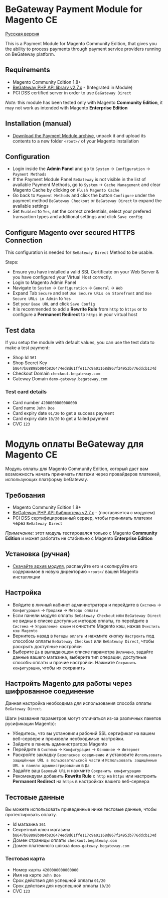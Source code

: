 # BeGateway Payment Module for Magento CE

[Русская версия](#Модуль-оплаты-begateway-для-magento-ce)

This is a Payment Module for Magento Community Edition, that gives you the ability to process payments through payment service providers running on BeGateway platform.

## Requirements

  * Magento Community Edition 1.8+
  * [BeGateway PHP API library v2.7.x](https://github.com/begateway/begateway-api-php) - (Integrated in Module)
  * PCI DSS certified server in order to use ```BeGateway Direct```

*Note:* this module has been tested only with Magento __Community Edition__, it may not work as intended with Magento __Enterprise Edition__

## Installation (manual)

  * [Download the Payment Module archive](https://github.com/begateway/magento-ce-payment-plugin/archive/master.zip), unpack it and upload its contents to a new folder ```<root>/``` of your Magento installation


## Configuration

  * Login inside the __Admin Panel__ and go to ```System``` -> ```Configuration``` -> ```Payment Methods```
  * If the Payment Module Panel ```BeGateway``` is not visible in the list of available Payment Methods,
  go to  ```System``` -> ```Cache Management``` and clear Magento Cache by clicking on ```Flush Magento Cache```
  * Go back to ```Payment Methods``` and click the button ```Configure``` under the payment method ```BeGateway Checkout``` or ```BeGateway Direct``` to expand the available settings
  * Set ```Enabled``` to ```Yes```, set the correct credentials, select your prefered transaction types and additional settings and click ```Save config```

## Configure Magento over secured HTTPS Connection

This configuration is needed for ```BeGateway Direct``` Method to be usable.

Steps:

  * Ensure you have installed a valid SSL Certificate on your Web Server & you have configured your Virtual Host correctly.
  * Login to Magento Admin Panel
  * Navigate to ```System``` -> ```Configuration``` -> ```General``` -> ```Web```
  * Expand Tab ```Secure``` and set ```Use Secure URLs on Storefront``` and ```Use Secure URLs in Admin``` to ```Yes```
  * Set your ```Base URL``` and click ```Save Config```
  * It is recommended to add a **Rewrite Rule** from ```http``` to ```https``` or to configure a **Permanent Redirect** to ```https``` in your virtual host

## Test data

If you setup the module with default values, you can use the test data to make a test payment:

  * Shop Id ```361```
  * Shop Secret Key ```b8647b68898b084b836474ed8d61ffe117c9a01168d867f24953b776ddcb134d```
  * Checkout Domain ```checkout.begateway.com```
  * Gateway Domain ```demo-gateway.begateway.com```

### Test card details

  * Card number ```4200000000000000```
  * Card name ```John Doe```
  * Card expiry date ```01/20``` to get a success payment
  * Card expiry date ```10/20``` to get a failed payment
  * CVC ```123```

# Модуль оплаты BeGateway для Magento CE

Модуль оплаты для Magento Community Edition, который даст вам возможность начать принимать платежи через провайдеров платежей, использующих платформу beGateway.

## Требования

  * Magento Community Edition 1.8+
  * [BeGateway PHP API библиотека v2.7.x](https://github.com/begateway/begateway-api-php) - (поставляется с модулем)
  * PCI DSS сертифицированный сервер, чтобы принимать платежи через ```BeGateway Direct```

*Примечание:* этот модуль тестировался только с Magento __Community Edition__ и может работать не стабильно с Magento __Enterprise Edition__

## Установка (ручная)

  * [Скачайте архив модуля](https://github.com/begateway/magento-ce-payment-plugin/raw/master/magento-ce-payment-plugin.zip), распакуйте его и скопируйте его содержимое в новую директорию ```<root>/``` вашей Magento инсталляции

## Настройка

  * Войдите в личный кабинет администратора и перейдите в ```Система``` -> ```Конфигурация``` -> ```Продажи``` -> ```Методы оплаты```
  * Если панели модуля оплаты ```BeGateway Checkout``` или ```BeGateway Direct``` не видны в списке доступных методов оплаты, то перейдите в ```Система``` -> ```Управление кэшем``` и очистите Magento кэш, нажав ```Очистить кэш Magento```
  * Вернитесь назад в ```Методы оплаты``` и нажмите кнопку ```Настроить``` под способом оплаты ```BeGateway Checkout``` или ```BeGateway Direct```, чтобы раскрыть доступные настройки
  * Выберите ```Да``` в выпадающем списке параметра ```Включено```, задайте данные вашего магазина, выберите тип операции, доступные способы оплаты и прочие настройки. Нажмите ```Сохранить конфигурацию```, чтобы их сохранить

## Настройть Magento для работы через шифрованное соединение

Данная настройка необходима для использования способа оплаты ```BeGateway Direct```.

Шаги (названия параметров могут отличаться из-за различных пакетов русификации Magento):

  * Убедитесь, что вы установили рабочий SSL сертификат на вашем веб-сервере и произвели необходимые настройки.
  * Зайдите в панель администратора Magento
  * Перейдите в ```Система``` -> ```Конфигурация``` -> ```Основное``` -> ```Интернет```
  * Раскройте закладку ```Безопасное соединение``` и установите ```Использовать защищённые URL в пользовательской части``` и ```Использовать защищённые URL в панели администрирования``` в ```Да```
  * Задайте ваш ```Базовый URL``` и нажмите ```Сохранить конфигурацию```
  * Рекомендуем добавить **Rewrite Rule** с ```http``` на ```https``` или настроить **Permanent Redirect** на ```https``` в настройках вашего веб-сервера

## Тестовые данные

Вы можете использовать приведенные ниже тестовые данные, чтобы протестировать оплату.

  * Id магазина ```361```
  * Секретный ключ магазина ```b8647b68898b084b836474ed8d61ffe117c9a01168d867f24953b776ddcb134d```
  * Домен страницы оплаты ```checkout.begateway.com```
  * Домен платежного шлюза ```demo-gateway.begateway.com```

### Тестовая карта

  * Номер карты ```4200000000000000```
  * Имя на карте ```John Doe```
  * Срок действия для успешной оплаты ```01/20```
  * Срок действия для неуспешной оплаты ```10/20```
  * CVC ```123```
